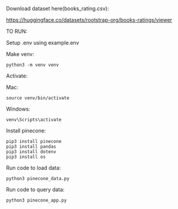 Download dataset here(books_rating.csv):

https://huggingface.co/datasets/rootstrap-org/books-ratings/viewer

TO RUN:

Setup .env using example.env


Make venv:

	python3 -m venv venv


Activate:

Mac:
  
  	source venv/bin/activate
   
Windows:
 
	venv\Scripts\activate

Install pinecone:

	pip3 install pinecone
	pip3 install pandas
	pip3 install dotenv
	pip3 install os

Run code to load data:

	python3 pinecone_data.py

Run code to query data:

	python3 pinecone_app.py








